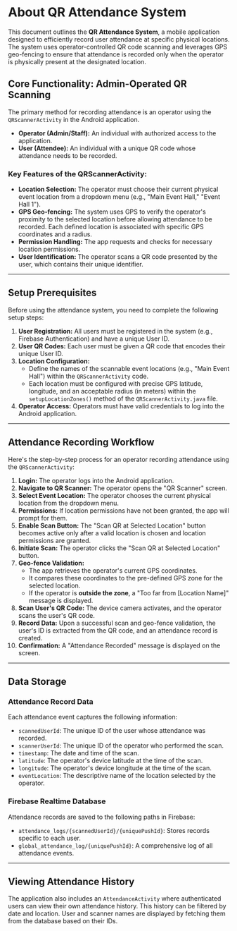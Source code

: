 # About QR Attendance System

This document outlines the **QR Attendance System**, a mobile application designed to efficiently record user attendance at specific physical locations. The system uses operator-controlled QR code scanning and leverages GPS geo-fencing to ensure that attendance is recorded only when the operator is physically present at the designated location.

## Core Functionality: Admin-Operated QR Scanning

The primary method for recording attendance is an operator using the `QRScannerActivity` in the Android application.

-   **Operator (Admin/Staff):** An individual with authorized access to the application.
-   **User (Attendee):** An individual with a unique QR code whose attendance needs to be recorded.

### Key Features of the QRScannerActivity:

-   **Location Selection:** The operator must choose their current physical event location from a dropdown menu (e.g., "Main Event Hall," "Event Hall 1").
-   **GPS Geo-fencing:** The system uses GPS to verify the operator's proximity to the selected location before allowing attendance to be recorded. Each defined location is associated with specific GPS coordinates and a radius.
-   **Permission Handling:** The app requests and checks for necessary location permissions.
-   **User Identification:** The operator scans a QR code presented by the user, which contains their unique identifier.

---

## Setup Prerequisites

Before using the attendance system, you need to complete the following setup steps:

1.  **User Registration:** All users must be registered in the system (e.g., Firebase Authentication) and have a unique User ID.
2.  **User QR Codes:** Each user must be given a QR code that encodes their unique User ID.
3.  **Location Configuration:**
    -   Define the names of the scannable event locations (e.g., "Main Event Hall") within the `QRScannerActivity` code.
    -   Each location must be configured with precise GPS latitude, longitude, and an acceptable radius (in meters) within the `setupLocationZones()` method of the `QRScannerActivity.java` file.
4.  **Operator Access:** Operators must have valid credentials to log into the Android application.

---

## Attendance Recording Workflow

Here's the step-by-step process for an operator recording attendance using the `QRScannerActivity`:

1.  **Login:** The operator logs into the Android application.
2.  **Navigate to QR Scanner:** The operator opens the "QR Scanner" screen.
3.  **Select Event Location:** The operator chooses the current physical location from the dropdown menu.
4.  **Permissions:** If location permissions have not been granted, the app will prompt for them.
5.  **Enable Scan Button:** The "Scan QR at Selected Location" button becomes active only after a valid location is chosen and location permissions are granted.
6.  **Initiate Scan:** The operator clicks the "Scan QR at Selected Location" button.
7.  **Geo-fence Validation:**
    -   The app retrieves the operator's current GPS coordinates.
    -   It compares these coordinates to the pre-defined GPS zone for the selected location.
    -   If the operator is **outside the zone**, a "Too far from [Location Name]" message is displayed.
8.  **Scan User's QR Code:** The device camera activates, and the operator scans the user's QR code.
9.  **Record Data:** Upon a successful scan and geo-fence validation, the user's ID is extracted from the QR code, and an attendance record is created.
10. **Confirmation:** A "Attendance Recorded" message is displayed on the screen.

---

## Data Storage

### Attendance Record Data

Each attendance event captures the following information:

-   `scannedUserId`: The unique ID of the user whose attendance was recorded.
-   `scannerUserId`: The unique ID of the operator who performed the scan.
-   `timestamp`: The date and time of the scan.
-   `latitude`: The operator's device latitude at the time of the scan.
-   `longitude`: The operator's device longitude at the time of the scan.
-   `eventLocation`: The descriptive name of the location selected by the operator.

### Firebase Realtime Database

Attendance records are saved to the following paths in Firebase:

-   `attendance_logs/{scannedUserId}/{uniquePushId}`: Stores records specific to each user.
-   `global_attendance_log/{uniquePushId}`: A comprehensive log of all attendance events.

---

## Viewing Attendance History

The application also includes an `AttendanceActivity` where authenticated users can view their own attendance history. This history can be filtered by date and location. User and scanner names are displayed by fetching them from the database based on their IDs.
